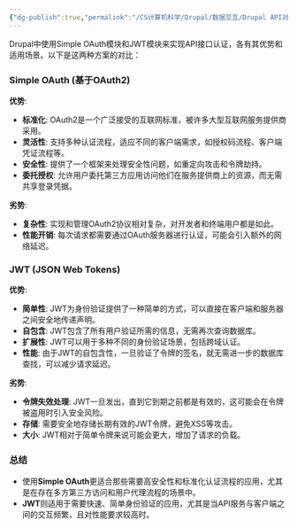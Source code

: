 ```yaml
---
{"dg-publish":true,"permalink":"/CS计算机科学/Drupal/数据交互/Drupal API对接的身份认证/","noteIcon":"","created":"2024-06-22T22:30:28.585+08:00","updated":"2024-04-24T00:02:23.000+08:00"}
---
```



Drupal中使用Simple OAuth模块和JWT模块来实现API接口认证，各有其优势和适用场景。以下是这两种方案的对比：

### Simple OAuth (基于OAuth2)

**优势**:

- **标准化**: OAuth2是一个广泛接受的互联网标准，被许多大型互联网服务提供商采用。
- **灵活性**: 支持多种认证流程，适应不同的客户端需求，如授权码流程、客户端凭证流程等。
- **安全性**: 提供了一个框架来处理安全性问题，如重定向攻击和令牌劫持。
- **委托授权**: 允许用户委托第三方应用访问他们在服务提供商上的资源，而无需共享登录凭据。

**劣势**:

- **复杂性**: 实现和管理OAuth2协议相对复杂，对开发者和终端用户都是如此。
- **性能开销**: 每次请求都需要通过OAuth服务器进行认证，可能会引入额外的网络延迟。

### JWT (JSON Web Tokens)

**优势**:

- **简单性**: JWT为身份验证提供了一种简单的方式，可以直接在客户端和服务器之间安全地传递声明。
- **自包含**: JWT包含了所有用户验证所需的信息，无需再次查询数据库。
- **扩展性**: JWT可以用于多种不同的身份验证场景，包括跨域认证。
- **性能**: 由于JWT的自包含性，一旦验证了令牌的签名，就无需进一步的数据库查找，可以减少请求延迟。

**劣势**:

- **令牌失效处理**: JWT一旦发出，直到它到期之前都是有效的，这可能会在令牌被盗用时引入安全风险。
- **存储**: 需要安全地存储长期有效的JWT令牌，避免XSS等攻击。
- **大小**: JWT相对于简单令牌来说可能会更大，增加了请求的负载。

### 总结

- 使用**Simple OAuth**更适合那些需要高安全性和标准化认证流程的应用，尤其是在存在多方第三方访问和用户代理流程的场景中。
- **JWT**则适用于需要快速、简单身份验证的应用，尤其是当API服务与客户端之间的交互频繁，且对性能要求较高时。

